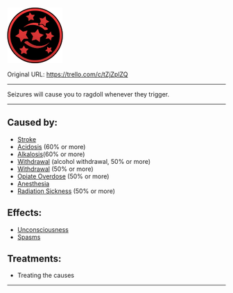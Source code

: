 ![tile001(1).png\|200](./Seizure%20-%20Attachments/6718845db30472d958dd7a3f.png)

Original URL: https://trello.com/c/tZjZplZQ

---

Seizures will cause you to ragdoll whenever they trigger.

---

## Caused by:

- [Stroke](Stroke.md)
- [Acidosis](../Blood/Acidosis.md) (60% or more)
- [Alkalosis](../Blood/Alkalosis.md)(60% or more)
- [Withdrawal](Withdrawal.md) (alcohol withdrawal, 50% or more)
- [Withdrawal](Withdrawal.md) (50% or more)
- [Opiate Overdose](Opiate%20Overdose.md) (50% or more)
- [Anesthesia](../Torso/Anesthesia.md)
- [Radiation Sickness](../Torso/Radiation%20Sickness.md) (50% or more)

## Effects:

- [Unconsciousness](Unconsciousness.md)
- [Spasms](../Symptoms/Spasms.md)

## Treatments:

- Treating the causes

---

